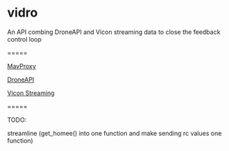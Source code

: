 vidro
=====


An API combing DroneAPI and Vicon streaming data to close the feedback control loop

=====

[MavProxy](https://github.com/tridge/MAVProxy)

[DroneAPI](https://github.com/diydrones/droneapi-python)

[Vicon Streaming]()

=====

TODO:

streamline (get_homee() into one function and make sending rc values one function)
